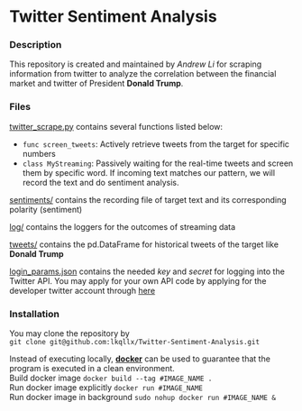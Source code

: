 # Twitter Sentiment Analysis


### Description
This repository is created and maintained by _Andrew Li_ for scraping information from twitter 
to analyze the correlation between the financial market and twitter of President **Donald Trump**.

### Files
[twitter_scrape.py](https://github.com/lkqllx/Twitter-Sentiment-Analysis/blob/master/twitter_scrape.py) contains several functions listed below:
* `func screen_tweets`: Actively retrieve tweets from the target for specific numbers
* `class MyStreaming`: Passively waiting for the real-time tweets and screen them by specific word. If incoming text matches
our pattern, we will record the text and do sentiment analysis.

[sentiments/](https://github.com/lkqllx/Twitter-Sentiment-Analysis/blob/master/sentiments) contains the recording file of target text and its corresponding polarity (sentiment)

[log/](https://github.com/lkqllx/Twitter-Sentiment-Analysis/blob/master/log/) contains the loggers for the outcomes of streaming data

[tweets/](https://github.com/lkqllx/Twitter-Sentiment-Analysis/blob/master/tweets/) contains the pd.DataFrame for historical tweets of the target like **Donald Trump**

[login_params.json](https://github.com/lkqllx/Twitter-Sentiment-Analysis/blob/master/login_params.json) contains the needed
*key* and *secret* for logging into the Twitter API. You may apply for your own API code by applying for the developer twitter 
account through [here](https://developer.twitter.com/)

### Installation
You may clone the repository by \
``git clone git@github.com:lkqllx/Twitter-Sentiment-Analysis.git``

Instead of executing locally, [**docker**](https://www.docker.com/) can be used to guarantee that the program is executed 
in a clean environment.\
Build docker image ``docker build --tag #IMAGE_NAME .``\
Run docker image explicitly ``docker run #IMAGE_NAME``\
Run docker image in background ``sudo nohup docker run #IMAGE_NAME &``